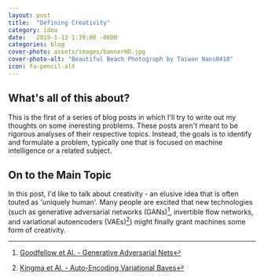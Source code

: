```yaml
---
layout: post
title:  "Defining Creativity"
category: idea
date:   2019-1-13 1:39:00 -0600
categories: blog
cover-photo: assets/images/bannerHD.jpg
cover-photo-alt: "Beautiful Beach Photograph by Taiwan Nans0410"
icon: fa-pencil-alt
---
```


## What's all of this about?

This is the first of a series of blog posts in which I'll try to write out my thoughts on some ineresting problems.
These posts aren't meant to be rigorous analyses of their respective topics.
Instead, the goals is to identify and formulate a problem, typically one that is focused on machine intelligence or a related subject.


## On to the Main Topic

In this post, I'd like to talk about creativity - an elusive idea that is often touted as 'uniquely human'.
Many people are excited that new technologies (such as generative adversarial networks (GANs)[^GAN], invertible flow networks, and variational autoencoders (VAEs)[^VAE]) might finally grant machines some form of creativity.

[^GAN]: [Goodfellow et Al. - Generative Adversarial Nets](https://arxiv.org/pdf/1406.2661.pdf)
[^VAE]: [Kingma et Al. - Auto-Encoding Variational Bayes](https://arxiv.org/pdf/1312.6114.pdf)